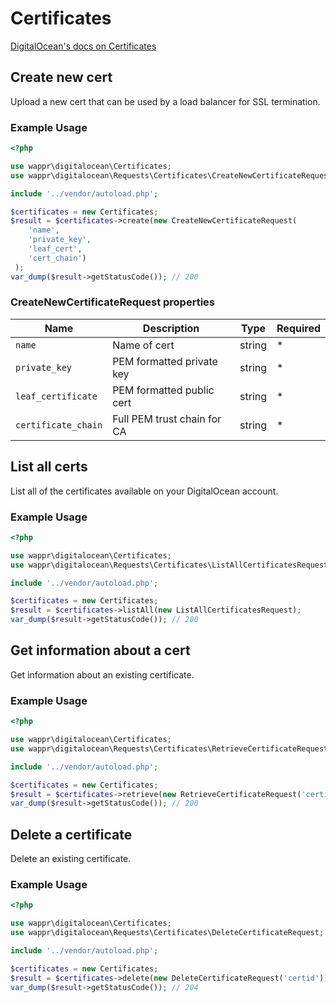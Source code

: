 # Certificates

[DigitalOcean's docs on Certificates](https://developers.digitalocean.com/documentation/v2/#certificates)

## Create new cert

Upload a new cert that can be used by a load balancer for SSL termination.

### Example Usage

```php
<?php

use wappr\digitalocean\Certificates;
use wappr\digitalocean\Requests\Certificates\CreateNewCertificateRequest;

include '../vendor/autoload.php';

$certificates = new Certificates;
$result = $certificates->create(new CreateNewCertificateRequest(
    'name',
    'private_key',
    'leaf_cert',
    'cert_chain')
 );
var_dump($result->getStatusCode()); // 200
```

### CreateNewCertificateRequest properties

| Name                | Description                 | Type   | Required |
|---------------------|-----------------------------|--------|----------|
| `name`              | Name of cert                | string | *        |
| `private_key`       | PEM formatted private key   | string | *        |
| `leaf_certificate`  | PEM formatted public cert   | string | *        |
| `certificate_chain` | Full PEM trust chain for CA | string | *        |

## List all certs

List all of the certificates available on your DigitalOcean account.

### Example Usage

```php
<?php

use wappr\digitalocean\Certificates;
use wappr\digitalocean\Requests\Certificates\ListAllCertificatesRequest;

include '../vendor/autoload.php';

$certificates = new Certificates;
$result = $certificates->listAll(new ListAllCertificatesRequest);
var_dump($result->getStatusCode()); // 200
```

## Get information about a cert

Get information about an existing certificate.

### Example Usage

```php
<?php

use wappr\digitalocean\Certificates;
use wappr\digitalocean\Requests\Certificates\RetrieveCertificateRequest;

include '../vendor/autoload.php';

$certificates = new Certificates;
$result = $certificates->retrieve(new RetrieveCertificateRequest('certid'));
var_dump($result->getStatusCode()); // 200
```

## Delete a certificate

Delete an existing certificate.

### Example Usage

```php
<?php

use wappr\digitalocean\Certificates;
use wappr\digitalocean\Requests\Certificates\DeleteCertificateRequest;

include '../vendor/autoload.php';

$certificates = new Certificates;
$result = $certificates->delete(new DeleteCertificateRequest('certid'));
var_dump($result->getStatusCode()); // 204
```
